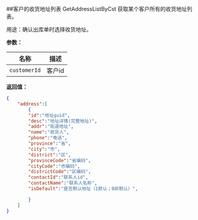 ﻿##客户的收货地址列表 GetAddressListByCst
获取某个客户所有的收货地址列表。

用途：确认出库单时选择收货地址。

**参数：**

名称 |  描述
------ | ------
`customerId` | 客户id


**返回值：**

``` json
{
	"address":[
		{
		"id":"地址guid",
		"desc":"地址详情(完整地址)",
		"addr":"街道地址",
		"name":"收货人",
		"phone":"电话",
		"province":"省",
		"city":"市",
		"district":"区",
		"provinceCode":"省编码",
		"cityCode":"市编码",
		"districtCode":"区编码",
		"contactId":"联系人id",
		"contactName":"联系人名称",
		"isDefault":"是否默认地址（1默认；0非默认）",

		}
	]
}
```

